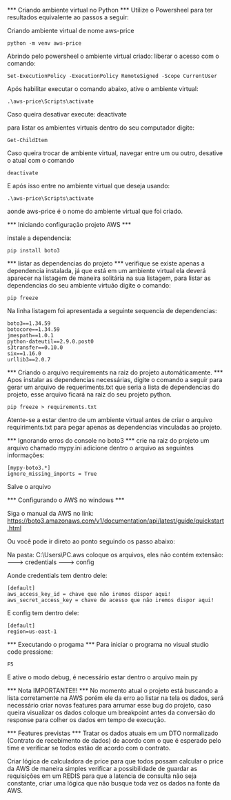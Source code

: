 *** Criando ambiente virtual no Python *** 
Utilize o Powersheel para ter resultados equivalente ao passos a seguir:

Criando ambiente virtual de nome aws-price
````
python -m venv aws-price
````

Abrindo pelo powersheel o ambiente virtual criado:
liberar o acesso com o comando:

````
Set-ExecutionPolicy -ExecutionPolicy RemoteSigned -Scope CurrentUser
````

Após habilitar executar o comando abaixo, ative o ambiente virtual:
````
.\aws-price\Scripts\activate
````

Caso queira desativar execute:
deactivate

para listar os ambientes virtuais dentro do seu computador digite:
````
Get-ChildItem
````

Caso queira trocar de ambiente virtual, navegar entre um ou outro, desative o atual com o comando
````
deactivate
````
E após isso entre no ambiente virtual que deseja usando:
````
.\aws-price\Scripts\activate
````
aonde aws-price é o nome do ambiente virtual que foi criado.


*** Iniciando configuração projeto AWS ***

instale a dependencia:
````
pip install boto3
````

*** listar as dependencias do projeto ***
verifique se existe apenas a dependencia instalada, já que está em um ambiente virtual ela deverá aparecer na listagem
de maneira solitária na sua listagem, para listar as dependencias do seu ambiente virtuão digite o comando:

````
pip freeze

````


Na linha listagem foi apresentada a seguinte sequencia de dependencias:

````
boto3==1.34.59
botocore==1.34.59
jmespath==1.0.1
python-dateutil==2.9.0.post0
s3transfer==0.10.0
six==1.16.0
urllib3==2.0.7

````

*** Criando o arquivo requirements na raiz do projeto automáticamente. ***
Apos instalar as dependencias necessárias, digite o comando a seguir para gerar um arquivo de requeriments.txt
que seria a lista de dependencias do projeto, esse arquivo ficará na raiz do seu projeto python.

````
pip freeze > requirements.txt
````

Atente-se a estar dentro de um ambiente virtual antes de criar o arquivo requiriments.txt
para pegar apenas as dependencias vinculadas ao projeto.


*** Ignorando erros do console no boto3 ***
crie na raiz do projeto um arquivo chamado mypy.ini
adicione dentro o arquivo as seguintes informações:

````
[mypy-boto3.*]
ignore_missing_imports = True

````
Salve o arquivo

*** Configurando o AWS no windows ***

Siga o manual da AWS no link:
https://boto3.amazonaws.com/v1/documentation/api/latest/guide/quickstart.html

Ou você pode ir direto ao ponto seguindo os passo abaixo:

Na pasta: C:\Users\PC\.aws
coloque os arquivos, eles não contém extensão:
---> credentials
---> config

Aonde credentials tem dentro dele:

````
[default]
aws_access_key_id = chave que não iremos dispor aqui!
aws_secret_access_key = chave de acesso que não iremos dispor aqui!
````

E config tem dentro dele:

````
[default]
region=us-east-1
````

*** Executando o progama ***
Para iniciar o programa no visual studio code pressione: 
````
F5
````
E ative o modo debug, é necessário estar dentro o arquivo main.py


*** Nota IMPORTANTE!!! ***
No momento atual o projeto está buscando a lista corretamente na AWS porém 
ele da erro ao listar na tela os dados, será necessário criar novas features 
para arrumar esse bug do projeto, caso queira visualizar os dados coloque um breakpoint
antes da conversão do response para colher os dados em tempo de execução.


*** Features previstas ***
Tratar os dados atuais em um DTO normalizado (Contrato de recebimento de dados) de acordo 
com o que é esperado pelo time e verificar se todos estão de acordo com o contrato.


Criar lógica de calculadora de price para que todos possam calcular o price da AWS de maneira simples
verificar a possibilidade de guardar as requisições em um REDIS para que a latencia de consulta não seja 
constante, criar uma lógica que não busque toda vez os dados na fonte da AWS.
